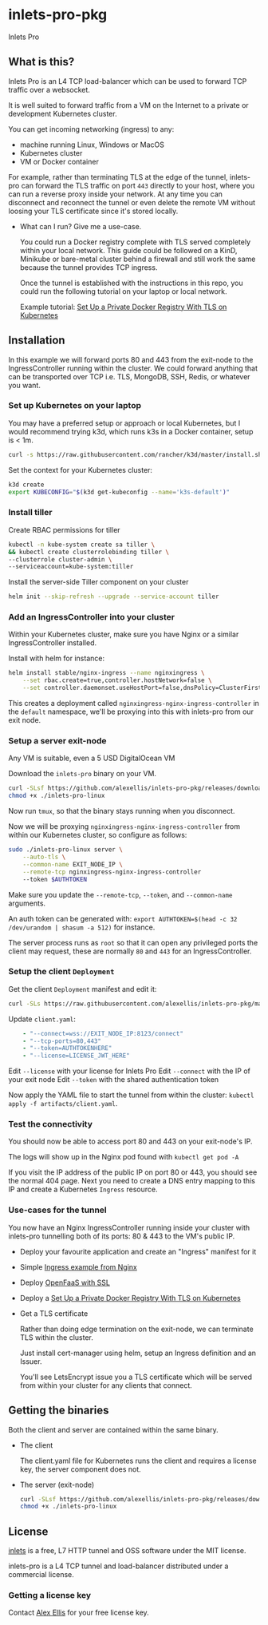 # inlets-pro-pkg

Inlets Pro

## What is this?

Inlets Pro is an L4 TCP load-balancer which can be used to forward TCP traffic over a websocket.

It is well suited to forward traffic from a VM on the Internet to a private or development Kubernetes cluster.

You can get incoming networking (ingress) to any:

* machine running Linux, Windows or MacOS
* Kubernetes cluster
* VM or Docker container

For example, rather than terminating TLS at the edge of the tunnel, inlets-pro can forward the TLS traffic on port `443` directly to your host, where you can run a reverse proxy inside your network. At any time you can disconnect and reconnect the tunnel or even delete the remote VM without loosing your TLS certificate since it's stored locally.

* What can I run? Give me a use-case.

    You could run a Docker registry complete with TLS served completely within your local network. This guide could be followed on a KinD, Minikube or bare-metal cluster behind a firewall and still work the same because the tunnel provides TCP ingress.
    
    Once the tunnel is established with the instructions in this repo, you could run the following tutorial on your laptop or local network.

    Example tutorial: [Set Up a Private Docker Registry With TLS on Kubernetes](https://www.civo.com/learn/set-up-a-private-docker-registry-with-tls-on-kubernetes)

## Installation

In this example we will forward ports 80 and 443 from the exit-node to the IngressController running within the cluster. We could forward anything that can be transported over TCP i.e. TLS, MongoDB, SSH, Redis, or whatever you want.

### Set up Kubernetes on your laptop

You may have a preferred setup or approach or local Kubernetes, but I would recommend trying k3d, which runs k3s in a Docker container, setup is < 1m.

```sh
curl -s https://raw.githubusercontent.com/rancher/k3d/master/install.sh | bash
```

Set the context for your Kubernetes cluster:

```sh
k3d create
export KUBECONFIG="$(k3d get-kubeconfig --name='k3s-default')"
```

### Install tiller

Create RBAC permissions for tiller

```sh
kubectl -n kube-system create sa tiller \
&& kubectl create clusterrolebinding tiller \
--clusterrole cluster-admin \
--serviceaccount=kube-system:tiller
```

Install the server-side Tiller component on your cluster

```sh
helm init --skip-refresh --upgrade --service-account tiller
```

### Add an IngressController into your cluster

Within your Kubernetes cluster, make sure you have Nginx or a similar IngressController installed.

Install with helm for instance:

```sh
helm install stable/nginx-ingress --name nginxingress \
    --set rbac.create=true,controller.hostNetwork=false \
    --set controller.daemonset.useHostPort=false,dnsPolicy=ClusterFirstWithHostNet,controller.kind=DaemonSet
```

This creates a deployment called `nginxingress-nginx-ingress-controller` in the `default` namespace, we'll be proxying into this with inlets-pro from our exit node.

### Setup a server exit-node

Any VM is suitable, even a 5 USD DigitalOcean VM

Download the `inlets-pro` binary on your VM.

```sh
curl -SLsf https://github.com/alexellis/inlets-pro-pkg/releases/download/0.4.0/inlets-pro-linux > inlets-pro-linux
chmod +x ./inlets-pro-linux
```

Now run `tmux`, so that the binary stays running when you disconnect.

Now we will be proxying `nginxingress-nginx-ingress-controller` from within our Kubernetes cluster, so configure as follows:

```sh
sudo ./inlets-pro-linux server \
    --auto-tls \
    --common-name EXIT_NODE_IP \
    --remote-tcp nginxingress-nginx-ingress-controller
    --token $AUTHTOKEN
```

Make sure you update the `--remote-tcp`, `--token`, and `--common-name` arguments.

An auth token can be generated with: `export AUTHTOKEN=$(head -c 32 /dev/urandom | shasum -a 512)` for instance.

The server process runs as `root` so that it can open any privileged ports the client may request, these are normally `80` and `443` for an IngressController.

### Setup the client `Deployment`

Get the client `Deployment` manifest and edit it:

```sh
curl -SLs https://raw.githubusercontent.com/alexellis/inlets-pro-pkg/master/artifacts/client.yaml > client.yaml
```

Update `client.yaml`:

```yaml
    - "--connect=wss://EXIT_NODE_IP:8123/connect"
    - "--tcp-ports=80,443"
    - "--token=AUTHTOKENHERE"
    - "--license=LICENSE_JWT_HERE"
```

Edit `--license` with your license for Inlets Pro
Edit `--connect` with the IP of your exit node
Edit `--token` with the shared authentication token

Now apply the YAML file to start the tunnel from within the cluster: `kubectl apply -f artifacts/client.yaml`.

### Test the connectivity

You should now be able to access port 80 and 443 on your exit-node's IP.

The logs will show up in the Nginx pod found with `kubectl get pod -A`

If you visit the IP address of the public IP on port 80 or 443, you should see the normal 404 page. Next you need to create a DNS entry mapping to this IP and create a Kubernetes `Ingress` resource.

### Use-cases for the tunnel

You now have an Nginx IngressController running inside your cluster with inlets-pro tunnelling both of its ports: 80 & 443 to the VM's public IP.

* Deploy your favourite application and create an "Ingress" manifest for it

* Simple [Ingress example from Nginx](https://github.com/nginxinc/kubernetes-ingress/tree/master/examples/complete-example)

* Deploy [OpenFaaS with SSL](https://docs.openfaas.com/reference/ssl/kubernetes-with-cert-manager/)

* Deploy a [Set Up a Private Docker Registry With TLS on Kubernetes](https://www.civo.com/learn/set-up-a-private-docker-registry-with-tls-on-kubernetes)

* Get a TLS certificate

    Rather than doing edge termination on the exit-node, we can terminate TLS within the cluster.

    Just install cert-manager using helm, setup an Ingress definition and an Issuer.

    You'll see LetsEncrypt issue you a TLS certificate which will be served from within your cluster for any clients that connect.

## Getting the binaries

Both the client and server are contained within the same binary.

* The client
    
    The client.yaml file for Kubernetes runs the client and requires a license key, the server component does not.

* The server (exit-node)

    ```sh
    curl -SLsf https://github.com/alexellis/inlets-pro-pkg/releases/download/0.4.0/inlets-pro-linux > inlets-pro-linux
    chmod +x ./inlets-pro-linux
    ```

## License

[inlets](https://inlets.dev) is a free, L7 HTTP tunnel and OSS software under the MIT license.

inlets-pro is a L4 TCP tunnel and load-balancer distributed under a commercial license.

### Getting a license key

Contact [Alex Ellis](mailto:alex@openfaas.com) for your free license key.

